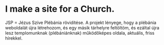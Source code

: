  # I make a site for a Church.
 
 JSP = Jézus Szíve Plébánia rövidítése. A projekt lényege, hogy a 
 plébánia weboldalát újra létrehozom, és egy másik tárhelyre 
 feltöltöm, és ezáltal újra lesz templomunknak 
 (plébániánknak) működőképes oldala, aktuális, friss hírekkel.

